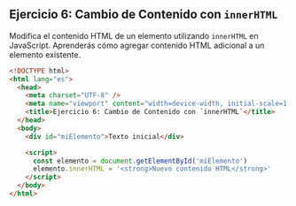 ## Ejercicio 6: Cambio de Contenido con `innerHTML`

Modifica el contenido HTML de un elemento utilizando `innerHTML` en JavaScript. Aprenderás cómo agregar contenido HTML adicional a un elemento existente.

```html
<!DOCTYPE html>
<html lang="es">
  <head>
    <meta charset="UTF-8" />
    <meta name="viewport" content="width=device-width, initial-scale=1.0" />
    <title>Ejercicio 6: Cambio de Contenido con `innerHTML`</title>
  </head>
  <body>
    <div id="miElemento">Texto inicial</div>

    <script>
      const elemento = document.getElementById('miElemento')
      elemento.innerHTML = '<strong>Nuevo contenido HTML</strong>'
    </script>
  </body>
</html>
```